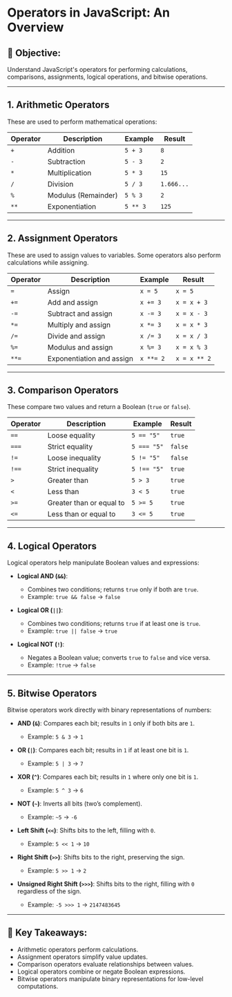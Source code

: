 # Operators in JavaScript: An Overview

## 🎯 Objective:
Understand JavaScript's operators for performing calculations, comparisons, assignments, logical operations, and bitwise operations.

---

## **1. Arithmetic Operators**
These are used to perform mathematical operations:

| Operator | Description         | Example  | Result     |
| -------- | ------------------- | -------- | ---------- |
| `+`      | Addition            | `5 + 3`  | `8`        |
| `-`      | Subtraction         | `5 - 3`  | `2`        |
| `*`      | Multiplication      | `5 * 3`  | `15`       |
| `/`      | Division            | `5 / 3`  | `1.666...` |
| `%`      | Modulus (Remainder) | `5 % 3`  | `2`        |
| `**`     | Exponentiation      | `5 ** 3` | `125`      |

---

## **2. Assignment Operators**
These are used to assign values to variables. Some operators also perform calculations while assigning.

| Operator | Description               | Example   | Result       |
| -------- | ------------------------- | --------- | ------------ |
| `=`      | Assign                    | `x = 5`   | `x = 5`      |
| `+=`     | Add and assign            | `x += 3`  | `x = x + 3`  |
| `-=`     | Subtract and assign       | `x -= 3`  | `x = x - 3`  |
| `*=`     | Multiply and assign       | `x *= 3`  | `x = x * 3`  |
| `/=`     | Divide and assign         | `x /= 3`  | `x = x / 3`  |
| `%=`     | Modulus and assign        | `x %= 3`  | `x = x % 3`  |
| `**=`    | Exponentiation and assign | `x **= 2` | `x = x ** 2` |

---

## **3. Comparison Operators**
These compare two values and return a Boolean (`true` or `false`).

| Operator | Description              | Example     | Result  |
| -------- | ------------------------ | ----------- | ------- |
| `==`     | Loose equality           | `5 == "5"`  | `true`  |
| `===`    | Strict equality          | `5 === "5"` | `false` |
| `!=`     | Loose inequality         | `5 != "5"`  | `false` |
| `!==`    | Strict inequality        | `5 !== "5"` | `true`  |
| `>`      | Greater than             | `5 > 3`     | `true`  |
| `<`      | Less than                | `3 < 5`     | `true`  |
| `>=`     | Greater than or equal to | `5 >= 5`    | `true`  |
| `<=`     | Less than or equal to    | `3 <= 5`    | `true`  |

---

## **4. Logical Operators**
Logical operators help manipulate Boolean values and expressions:

- **Logical AND (`&&`)**:
  - Combines two conditions; returns `true` only if both are `true`.
  - Example: `true && false` → `false`

- **Logical OR (`||`)**:
  - Combines two conditions; returns `true` if at least one is `true`.
  - Example: `true || false` → `true`

- **Logical NOT (`!`)**:
  - Negates a Boolean value; converts `true` to `false` and vice versa.
  - Example: `!true` → `false`

---

## **5. Bitwise Operators**
Bitwise operators work directly with binary representations of numbers:

- **AND (`&`)**: Compares each bit; results in `1` only if both bits are `1`.
  - Example: `5 & 3` → `1`

- **OR (`|`)**: Compares each bit; results in `1` if at least one bit is `1`.
  - Example: `5 | 3` → `7`

- **XOR (`^`)**: Compares each bit; results in `1` where only one bit is `1`.
  - Example: `5 ^ 3` → `6`

- **NOT (`~`)**: Inverts all bits (two’s complement).
  - Example: `~5` → `-6`

- **Left Shift (`<<`)**: Shifts bits to the left, filling with `0`.
  - Example: `5 << 1` → `10`

- **Right Shift (`>>`)**: Shifts bits to the right, preserving the sign.
  - Example: `5 >> 1` → `2`

- **Unsigned Right Shift (`>>>`)**: Shifts bits to the right, filling with `0` regardless of the sign.
  - Example: `-5 >>> 1` → `2147483645`

---

## 🌟 Key Takeaways:
- Arithmetic operators perform calculations.
- Assignment operators simplify value updates.
- Comparison operators evaluate relationships between values.
- Logical operators combine or negate Boolean expressions.
- Bitwise operators manipulate binary representations for low-level computations.

